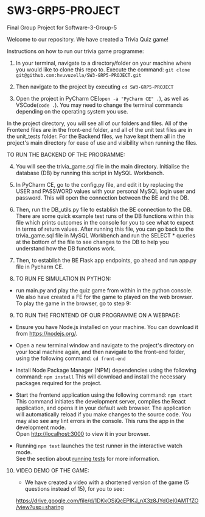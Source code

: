 # SW3-GRP5-PROJECT

Final Group Project for Software-3-Group-5

Welcome to our repository. We have created a Trivia Quiz game!

Instructions on how to run our trivia game programme:

1. In your terminal, navigate to a directory/folder on your machine where you would like to clone this repo to. Execute the command: `git clone git@github.com:hvuvuzella/SW3-GRP5-PROJECT.git`

2. Then navigate to the project by executing `cd SW3-GRP5-PROJECT`

3. Open the project in PyCharm CE(`open -a "PyCharm CE" .`), as well as VSCode(`code .`). You may need to change the terminal commands depending on the operating system you use.

In the project directory, you will see all of our folders and files. All of the Frontend files are in the front-end folder, and all of the unit test files are in the unit_tests folder. For the Backend files, we have kept them all in the project's main directory for ease of use and visibility when running the files.

TO RUN THE BACKEND OF THE PROGRAMME:

4. You will see the trivia_game.sql file in the main directory. Initialise the database (DB) by running this script in MySQL Workbench.

5. In PyCharm CE, go to the config.py file, and edit it by replacing the USER and PASSWORD values with your personal MySQL login user and password. This will open the connection between the BE and the DB.

6. Then, run the DB_utils.py file to establish the BE connection to the DB. There are some quick example test runs of the DB functions within this file which prints outcomes in the console for you to see what to expect in terms of return values. After running this file, you can go back to the trivia_game.sql file in MySQL Workbench and run the SELECT \* queries at the bottom of the file to see changes to the DB to help you understand how the DB functions work.

7. Then, to establish the BE Flask app endpoints, go ahead and run app.py file in Pycharm CE.

8. TO RUN FE SIMULATION IN PYTHON:
- run main.py and play the quiz game from within in the python console. We also have created a FE for the game to played on the web browser. To play the game in the browser, go to step 9:

9. TO RUN THE FRONTEND OF OUR PROGRAMME ON A WEBPAGE:

- Ensure you have Node.js installed on your machine. You can download it from https://nodejs.org/.
- Open a new terminal window and navigate to the project's directory on your local machine again, and then navigate to the front-end folder, using the following command:
  `cd front-end`
- Install Node Package Manager (NPM) dependencies using the following command:
  `npm install`
  This will download and install the necessary packages required for the project.
- Start the frontend application using the following command:
  `npm start`
  This command initiates the development server, compiles the React application, and opens it in your default web browser. The application will automatically reload if you make changes to the source code. You may also see any lint errors in the console. This runs the app in the development mode.\
Open [http://localhost:3000](http://localhost:3000) to view it in your browser.

- Running `npm test` launches the test runner in the interactive watch mode.\
See the section about [running tests](https://facebook.github.io/create-react-app/docs/running-tests) for more information.


10. VIDEO DEMO OF THE GAME:
    - We have created a video with a shortened version of the game (5 questions instead of 15), for you to see:

    https://drive.google.com/file/d/1DKkOSjQcEPIKJ_nX3z8JYdGel0AMTfZO/view?usp=sharing
 
